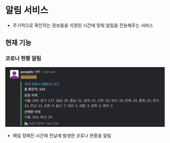 # 알림 서비스
- 주기적으로 확인하는 정보들을 지정된 시간에 맞춰 알림을 전송해주는 서비스

## 현재 기능
### 코로나 현황 알림
<img src="./images/corona.png"/>

- 매일 정해진 시간에 전날에 발생한 코로나 현황을 알림
